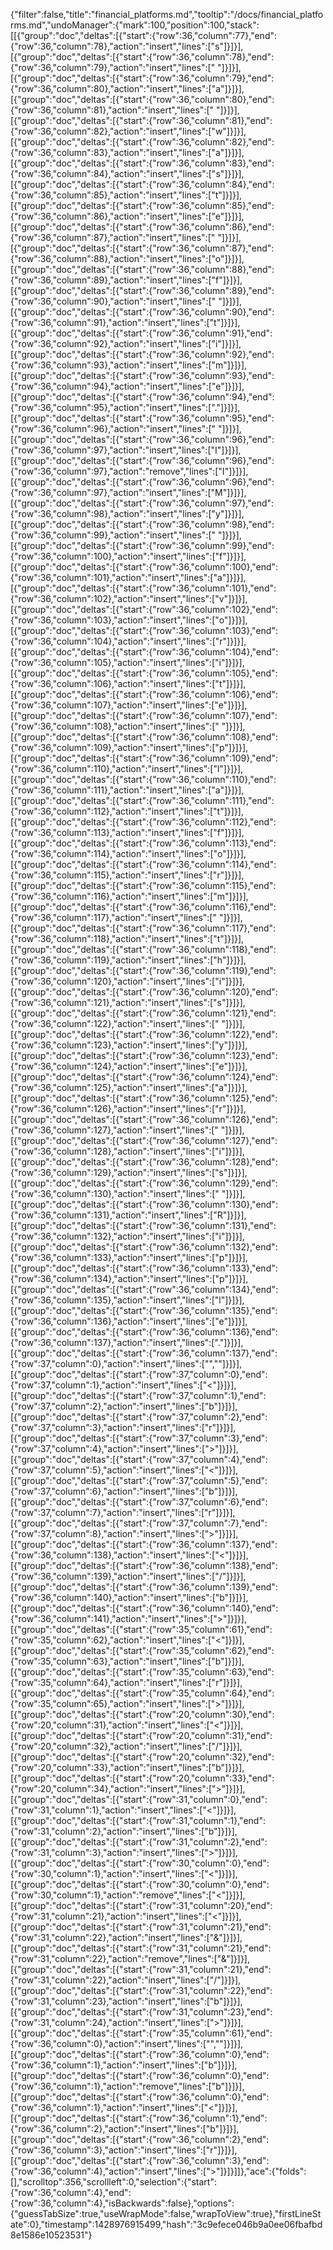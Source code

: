 {"filter":false,"title":"financial_platforms.md","tooltip":"/docs/financial_platforms.md","undoManager":{"mark":100,"position":100,"stack":[[{"group":"doc","deltas":[{"start":{"row":36,"column":77},"end":{"row":36,"column":78},"action":"insert","lines":["s"]}]}],[{"group":"doc","deltas":[{"start":{"row":36,"column":78},"end":{"row":36,"column":79},"action":"insert","lines":[" "]}]}],[{"group":"doc","deltas":[{"start":{"row":36,"column":79},"end":{"row":36,"column":80},"action":"insert","lines":["a"]}]}],[{"group":"doc","deltas":[{"start":{"row":36,"column":80},"end":{"row":36,"column":81},"action":"insert","lines":[" "]}]}],[{"group":"doc","deltas":[{"start":{"row":36,"column":81},"end":{"row":36,"column":82},"action":"insert","lines":["w"]}]}],[{"group":"doc","deltas":[{"start":{"row":36,"column":82},"end":{"row":36,"column":83},"action":"insert","lines":["a"]}]}],[{"group":"doc","deltas":[{"start":{"row":36,"column":83},"end":{"row":36,"column":84},"action":"insert","lines":["s"]}]}],[{"group":"doc","deltas":[{"start":{"row":36,"column":84},"end":{"row":36,"column":85},"action":"insert","lines":["t"]}]}],[{"group":"doc","deltas":[{"start":{"row":36,"column":85},"end":{"row":36,"column":86},"action":"insert","lines":["e"]}]}],[{"group":"doc","deltas":[{"start":{"row":36,"column":86},"end":{"row":36,"column":87},"action":"insert","lines":[" "]}]}],[{"group":"doc","deltas":[{"start":{"row":36,"column":87},"end":{"row":36,"column":88},"action":"insert","lines":["o"]}]}],[{"group":"doc","deltas":[{"start":{"row":36,"column":88},"end":{"row":36,"column":89},"action":"insert","lines":["f"]}]}],[{"group":"doc","deltas":[{"start":{"row":36,"column":89},"end":{"row":36,"column":90},"action":"insert","lines":[" "]}]}],[{"group":"doc","deltas":[{"start":{"row":36,"column":90},"end":{"row":36,"column":91},"action":"insert","lines":["t"]}]}],[{"group":"doc","deltas":[{"start":{"row":36,"column":91},"end":{"row":36,"column":92},"action":"insert","lines":["i"]}]}],[{"group":"doc","deltas":[{"start":{"row":36,"column":92},"end":{"row":36,"column":93},"action":"insert","lines":["m"]}]}],[{"group":"doc","deltas":[{"start":{"row":36,"column":93},"end":{"row":36,"column":94},"action":"insert","lines":["e"]}]}],[{"group":"doc","deltas":[{"start":{"row":36,"column":94},"end":{"row":36,"column":95},"action":"insert","lines":["."]}]}],[{"group":"doc","deltas":[{"start":{"row":36,"column":95},"end":{"row":36,"column":96},"action":"insert","lines":[" "]}]}],[{"group":"doc","deltas":[{"start":{"row":36,"column":96},"end":{"row":36,"column":97},"action":"insert","lines":["I"]}]}],[{"group":"doc","deltas":[{"start":{"row":36,"column":96},"end":{"row":36,"column":97},"action":"remove","lines":["I"]}]}],[{"group":"doc","deltas":[{"start":{"row":36,"column":96},"end":{"row":36,"column":97},"action":"insert","lines":["M"]}]}],[{"group":"doc","deltas":[{"start":{"row":36,"column":97},"end":{"row":36,"column":98},"action":"insert","lines":["y"]}]}],[{"group":"doc","deltas":[{"start":{"row":36,"column":98},"end":{"row":36,"column":99},"action":"insert","lines":[" "]}]}],[{"group":"doc","deltas":[{"start":{"row":36,"column":99},"end":{"row":36,"column":100},"action":"insert","lines":["f"]}]}],[{"group":"doc","deltas":[{"start":{"row":36,"column":100},"end":{"row":36,"column":101},"action":"insert","lines":["a"]}]}],[{"group":"doc","deltas":[{"start":{"row":36,"column":101},"end":{"row":36,"column":102},"action":"insert","lines":["v"]}]}],[{"group":"doc","deltas":[{"start":{"row":36,"column":102},"end":{"row":36,"column":103},"action":"insert","lines":["o"]}]}],[{"group":"doc","deltas":[{"start":{"row":36,"column":103},"end":{"row":36,"column":104},"action":"insert","lines":["r"]}]}],[{"group":"doc","deltas":[{"start":{"row":36,"column":104},"end":{"row":36,"column":105},"action":"insert","lines":["i"]}]}],[{"group":"doc","deltas":[{"start":{"row":36,"column":105},"end":{"row":36,"column":106},"action":"insert","lines":["t"]}]}],[{"group":"doc","deltas":[{"start":{"row":36,"column":106},"end":{"row":36,"column":107},"action":"insert","lines":["e"]}]}],[{"group":"doc","deltas":[{"start":{"row":36,"column":107},"end":{"row":36,"column":108},"action":"insert","lines":[" "]}]}],[{"group":"doc","deltas":[{"start":{"row":36,"column":108},"end":{"row":36,"column":109},"action":"insert","lines":["p"]}]}],[{"group":"doc","deltas":[{"start":{"row":36,"column":109},"end":{"row":36,"column":110},"action":"insert","lines":["l"]}]}],[{"group":"doc","deltas":[{"start":{"row":36,"column":110},"end":{"row":36,"column":111},"action":"insert","lines":["a"]}]}],[{"group":"doc","deltas":[{"start":{"row":36,"column":111},"end":{"row":36,"column":112},"action":"insert","lines":["t"]}]}],[{"group":"doc","deltas":[{"start":{"row":36,"column":112},"end":{"row":36,"column":113},"action":"insert","lines":["f"]}]}],[{"group":"doc","deltas":[{"start":{"row":36,"column":113},"end":{"row":36,"column":114},"action":"insert","lines":["o"]}]}],[{"group":"doc","deltas":[{"start":{"row":36,"column":114},"end":{"row":36,"column":115},"action":"insert","lines":["r"]}]}],[{"group":"doc","deltas":[{"start":{"row":36,"column":115},"end":{"row":36,"column":116},"action":"insert","lines":["m"]}]}],[{"group":"doc","deltas":[{"start":{"row":36,"column":116},"end":{"row":36,"column":117},"action":"insert","lines":[" "]}]}],[{"group":"doc","deltas":[{"start":{"row":36,"column":117},"end":{"row":36,"column":118},"action":"insert","lines":["t"]}]}],[{"group":"doc","deltas":[{"start":{"row":36,"column":118},"end":{"row":36,"column":119},"action":"insert","lines":["h"]}]}],[{"group":"doc","deltas":[{"start":{"row":36,"column":119},"end":{"row":36,"column":120},"action":"insert","lines":["i"]}]}],[{"group":"doc","deltas":[{"start":{"row":36,"column":120},"end":{"row":36,"column":121},"action":"insert","lines":["s"]}]}],[{"group":"doc","deltas":[{"start":{"row":36,"column":121},"end":{"row":36,"column":122},"action":"insert","lines":[" "]}]}],[{"group":"doc","deltas":[{"start":{"row":36,"column":122},"end":{"row":36,"column":123},"action":"insert","lines":["y"]}]}],[{"group":"doc","deltas":[{"start":{"row":36,"column":123},"end":{"row":36,"column":124},"action":"insert","lines":["e"]}]}],[{"group":"doc","deltas":[{"start":{"row":36,"column":124},"end":{"row":36,"column":125},"action":"insert","lines":["a"]}]}],[{"group":"doc","deltas":[{"start":{"row":36,"column":125},"end":{"row":36,"column":126},"action":"insert","lines":["r"]}]}],[{"group":"doc","deltas":[{"start":{"row":36,"column":126},"end":{"row":36,"column":127},"action":"insert","lines":[" "]}]}],[{"group":"doc","deltas":[{"start":{"row":36,"column":127},"end":{"row":36,"column":128},"action":"insert","lines":["i"]}]}],[{"group":"doc","deltas":[{"start":{"row":36,"column":128},"end":{"row":36,"column":129},"action":"insert","lines":["s"]}]}],[{"group":"doc","deltas":[{"start":{"row":36,"column":129},"end":{"row":36,"column":130},"action":"insert","lines":[" "]}]}],[{"group":"doc","deltas":[{"start":{"row":36,"column":130},"end":{"row":36,"column":131},"action":"insert","lines":["R"]}]}],[{"group":"doc","deltas":[{"start":{"row":36,"column":131},"end":{"row":36,"column":132},"action":"insert","lines":["i"]}]}],[{"group":"doc","deltas":[{"start":{"row":36,"column":132},"end":{"row":36,"column":133},"action":"insert","lines":["p"]}]}],[{"group":"doc","deltas":[{"start":{"row":36,"column":133},"end":{"row":36,"column":134},"action":"insert","lines":["p"]}]}],[{"group":"doc","deltas":[{"start":{"row":36,"column":134},"end":{"row":36,"column":135},"action":"insert","lines":["l"]}]}],[{"group":"doc","deltas":[{"start":{"row":36,"column":135},"end":{"row":36,"column":136},"action":"insert","lines":["e"]}]}],[{"group":"doc","deltas":[{"start":{"row":36,"column":136},"end":{"row":36,"column":137},"action":"insert","lines":["."]}]}],[{"group":"doc","deltas":[{"start":{"row":36,"column":137},"end":{"row":37,"column":0},"action":"insert","lines":["",""]}]}],[{"group":"doc","deltas":[{"start":{"row":37,"column":0},"end":{"row":37,"column":1},"action":"insert","lines":["<"]}]}],[{"group":"doc","deltas":[{"start":{"row":37,"column":1},"end":{"row":37,"column":2},"action":"insert","lines":["b"]}]}],[{"group":"doc","deltas":[{"start":{"row":37,"column":2},"end":{"row":37,"column":3},"action":"insert","lines":["r"]}]}],[{"group":"doc","deltas":[{"start":{"row":37,"column":3},"end":{"row":37,"column":4},"action":"insert","lines":[">"]}]}],[{"group":"doc","deltas":[{"start":{"row":37,"column":4},"end":{"row":37,"column":5},"action":"insert","lines":["<"]}]}],[{"group":"doc","deltas":[{"start":{"row":37,"column":5},"end":{"row":37,"column":6},"action":"insert","lines":["b"]}]}],[{"group":"doc","deltas":[{"start":{"row":37,"column":6},"end":{"row":37,"column":7},"action":"insert","lines":["r"]}]}],[{"group":"doc","deltas":[{"start":{"row":37,"column":7},"end":{"row":37,"column":8},"action":"insert","lines":[">"]}]}],[{"group":"doc","deltas":[{"start":{"row":36,"column":137},"end":{"row":36,"column":138},"action":"insert","lines":["<"]}]}],[{"group":"doc","deltas":[{"start":{"row":36,"column":138},"end":{"row":36,"column":139},"action":"insert","lines":["/"]}]}],[{"group":"doc","deltas":[{"start":{"row":36,"column":139},"end":{"row":36,"column":140},"action":"insert","lines":["b"]}]}],[{"group":"doc","deltas":[{"start":{"row":36,"column":140},"end":{"row":36,"column":141},"action":"insert","lines":[">"]}]}],[{"group":"doc","deltas":[{"start":{"row":35,"column":61},"end":{"row":35,"column":62},"action":"insert","lines":["<"]}]}],[{"group":"doc","deltas":[{"start":{"row":35,"column":62},"end":{"row":35,"column":63},"action":"insert","lines":["b"]}]}],[{"group":"doc","deltas":[{"start":{"row":35,"column":63},"end":{"row":35,"column":64},"action":"insert","lines":["r"]}]}],[{"group":"doc","deltas":[{"start":{"row":35,"column":64},"end":{"row":35,"column":65},"action":"insert","lines":[">"]}]}],[{"group":"doc","deltas":[{"start":{"row":20,"column":30},"end":{"row":20,"column":31},"action":"insert","lines":["<"]}]}],[{"group":"doc","deltas":[{"start":{"row":20,"column":31},"end":{"row":20,"column":32},"action":"insert","lines":["/"]}]}],[{"group":"doc","deltas":[{"start":{"row":20,"column":32},"end":{"row":20,"column":33},"action":"insert","lines":["b"]}]}],[{"group":"doc","deltas":[{"start":{"row":20,"column":33},"end":{"row":20,"column":34},"action":"insert","lines":[">"]}]}],[{"group":"doc","deltas":[{"start":{"row":31,"column":0},"end":{"row":31,"column":1},"action":"insert","lines":["<"]}]}],[{"group":"doc","deltas":[{"start":{"row":31,"column":1},"end":{"row":31,"column":2},"action":"insert","lines":["b"]}]}],[{"group":"doc","deltas":[{"start":{"row":31,"column":2},"end":{"row":31,"column":3},"action":"insert","lines":[">"]}]}],[{"group":"doc","deltas":[{"start":{"row":30,"column":0},"end":{"row":30,"column":1},"action":"insert","lines":["<"]}]}],[{"group":"doc","deltas":[{"start":{"row":30,"column":0},"end":{"row":30,"column":1},"action":"remove","lines":["<"]}]}],[{"group":"doc","deltas":[{"start":{"row":31,"column":20},"end":{"row":31,"column":21},"action":"insert","lines":["<"]}]}],[{"group":"doc","deltas":[{"start":{"row":31,"column":21},"end":{"row":31,"column":22},"action":"insert","lines":["&"]}]}],[{"group":"doc","deltas":[{"start":{"row":31,"column":21},"end":{"row":31,"column":22},"action":"remove","lines":["&"]}]}],[{"group":"doc","deltas":[{"start":{"row":31,"column":21},"end":{"row":31,"column":22},"action":"insert","lines":["/"]}]}],[{"group":"doc","deltas":[{"start":{"row":31,"column":22},"end":{"row":31,"column":23},"action":"insert","lines":["b"]}]}],[{"group":"doc","deltas":[{"start":{"row":31,"column":23},"end":{"row":31,"column":24},"action":"insert","lines":[">"]}]}],[{"group":"doc","deltas":[{"start":{"row":35,"column":61},"end":{"row":36,"column":0},"action":"insert","lines":["",""]}]}],[{"group":"doc","deltas":[{"start":{"row":36,"column":0},"end":{"row":36,"column":1},"action":"insert","lines":["b"]}]}],[{"group":"doc","deltas":[{"start":{"row":36,"column":0},"end":{"row":36,"column":1},"action":"remove","lines":["b"]}]}],[{"group":"doc","deltas":[{"start":{"row":36,"column":0},"end":{"row":36,"column":1},"action":"insert","lines":["<"]}]}],[{"group":"doc","deltas":[{"start":{"row":36,"column":1},"end":{"row":36,"column":2},"action":"insert","lines":["b"]}]}],[{"group":"doc","deltas":[{"start":{"row":36,"column":2},"end":{"row":36,"column":3},"action":"insert","lines":["r"]}]}],[{"group":"doc","deltas":[{"start":{"row":36,"column":3},"end":{"row":36,"column":4},"action":"insert","lines":[">"]}]}]]},"ace":{"folds":[],"scrolltop":356,"scrollleft":0,"selection":{"start":{"row":36,"column":4},"end":{"row":36,"column":4},"isBackwards":false},"options":{"guessTabSize":true,"useWrapMode":false,"wrapToView":true},"firstLineState":0},"timestamp":1428976915499,"hash":"3c9efece046b9a0ee06fbafbd8e1586e10523531"}